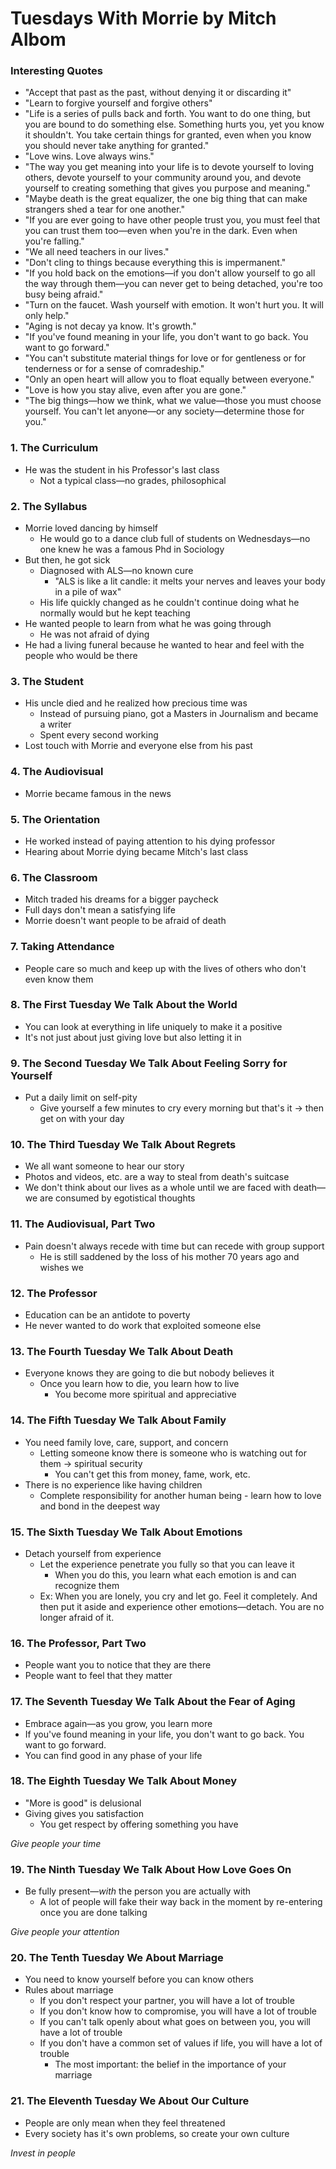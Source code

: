 # Tuesdays With Morrie by Mitch Albom

### Interesting Quotes

- "Accept that past as the past, without denying it or discarding it"
- "Learn to forgive yourself and forgive others"
- "Life is a series of pulls back and forth. You want to do one thing, but you are bound to do something else. Something hurts you, yet you know it shouldn't. You take certain things for granted, even when you know you should never take anything for granted."
- "Love wins. Love always wins."
- "The way you get meaning into your life is to devote yourself to loving others, devote yourself to your community around you, and devote yourself to creating something that gives you purpose and meaning."
- "Maybe death is the great equalizer, the one big thing that can make strangers shed a tear for one another."
- "If you are ever going to have other people trust you, you must feel that you can trust them too—even when you're in the dark. Even when you're falling."
- "We all need teachers in our lives."
- "Don't cling to things because everything this is impermanent."
- "If you hold back on the emotions—if you don't allow yourself to go all the way through them—you can never get to being detached, you're too busy being afraid." 
- "Turn on the faucet. Wash yourself with emotion. It won't hurt you. It will only help."
- "Aging is not decay ya know. It's growth."
- "If you've found meaning in your life, you don't want to go back. You want to go forward."
- "You can't substitute material things for love or for gentleness or for tenderness or for a sense of comradeship."
- "Only an open heart will allow you to float equally between everyone."
- "Love is how you stay alive, even after you are gone."
- "The big things—how we think, what we value—those you must choose yourself. You can't let anyone—or any society—determine those for you."

### 1. The Curriculum

- He was the student in his Professor's last class
  - Not a typical class—no grades, philosophical

### 2. The Syllabus

- Morrie loved dancing by himself
  - He would go to a dance club full of students on Wednesdays—no one knew he was a famous Phd in Sociology 
- But then, he got sick
  - Diagnosed with ALS—no known cure
    - "ALS is like a lit candle: it melts your nerves and leaves your body in a pile of wax"
  - His life quickly changed as he couldn't continue doing what he normally would but he kept teaching
- He wanted people to learn from what he was going through
  - He was not afraid of dying
- He had a living funeral because he wanted to hear and feel with the people who would be there

### 3. The Student

- His uncle died and he realized how precious time was
  - Instead of pursuing piano, got a Masters in Journalism and became a writer
  - Spent every second working
- Lost touch with Morrie and everyone else from his past

### 4. The Audiovisual

- Morrie became famous in the news

### 5. The Orientation

- He worked instead of paying attention to his dying professor
- Hearing about Morrie dying became Mitch's last class

### 6. The Classroom

- Mitch traded his dreams for a bigger paycheck
- Full days don't mean a satisfying life
- Morrie doesn't want people to be afraid of death

### 7. Taking Attendance

- People care so much and keep up with the lives of others who don't even know them

### 8. The First Tuesday We Talk About the World

- You can look at everything in life uniquely to make it a positive
- It's not just about just giving love but also letting it in

### 9. The Second Tuesday We Talk About Feeling Sorry for Yourself

- Put a daily limit on self-pity
  - Give yourself a few minutes to cry every morning but that's it -> then get on with your day

### 10. The Third Tuesday We Talk About Regrets

- We all want someone to hear our story
- Photos and videos, etc. are a way to steal from death's suitcase
- We don't think about our lives as a whole until we are faced with death—we are consumed by egotistical thoughts

### 11. The Audiovisual, Part Two

- Pain doesn't always recede with time but can recede with group support
  - He is still saddened by the loss of his mother 70 years ago and wishes we

### 12. The Professor

- Education can be an antidote to poverty
- He never wanted to do work that exploited someone else

### 13. The Fourth Tuesday We Talk About Death

- Everyone knows they are going to die but nobody believes it
  - Once you learn how to die, you learn how to live
    - You become more spiritual and appreciative

### 14. The Fifth Tuesday We Talk About Family

- You need family love, care, support, and concern
  - Letting someone know there is someone who is watching out for them -> spiritual security
    - You can't get this from money, fame, work, etc. 
- There is no experience like having children
  - Complete responsibility for another human being - learn how to love and bond in the deepest way

### 15. The Sixth Tuesday We Talk About Emotions

- Detach yourself from experience
  - Let the experience penetrate you fully so that you can leave it
    - When you do this, you learn what each emotion is and can recognize them
  - Ex: When you are lonely, you cry and let go. Feel it completely. And then put it aside and experience other emotions—detach. You are no longer afraid of it. 

### 16. The Professor, Part Two

- People want you to notice that they are there
- People want to feel that they matter

### 17. The Seventh Tuesday We Talk About the Fear of Aging

- Embrace again—as you grow, you learn more
- If you've found meaning in your life, you don't want to go back. You want to go forward. 
- You can find good in any phase of your life

### 18. The Eighth Tuesday We Talk About Money

- "More is good" is delusional
- Giving gives you satisfaction
  - You get respect by offering something you have

*Give people your time*

### 19. The Ninth Tuesday We Talk About How Love Goes On

- Be fully present—*with* the person you are actually with
  -  A lot of people will fake their way back in the moment by re-entering once you are done talking

*Give people your attention*

### 20. The Tenth Tuesday We About Marriage

- You need to know yourself before you can know others
- Rules about marriage
  - If you don't respect your partner, you will have a lot of trouble
  - If you don't know how to compromise, you will have a lot of trouble
  - If you can't talk openly about what goes on between you, you will have a lot of trouble
  - If you don't have a common set of values if life, you will have a lot of trouble
    - The most important: the belief in the importance of your marriage

### 21. The Eleventh Tuesday We About Our Culture

- People are only mean when they feel threatened
- Every society has it's own problems, so create your own culture

*Invest in people* 

